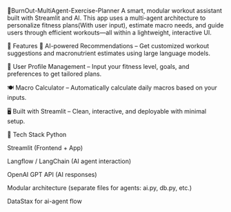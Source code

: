 💪BurnOut-MultiAgent-Exercise-Planner
A smart, modular workout assistant built with Streamlit and AI. This app uses a multi-agent architecture to personalize fitness plans(With user input), estimate macro needs, and guide users through efficient workouts—all within a lightweight, interactive UI.

🚀 Features
🧠 AI-powered Recommendations – Get customized workout suggestions and macronutrient estimates using large language models.

👥 User Profile Management – Input your fitness level, goals, and preferences to get tailored plans.

🍽️ Macro Calculator – Automatically calculate daily macros based on your inputs.

🖥️ Built with Streamlit – Clean, interactive, and deployable with minimal setup.

🧱 Tech Stack
Python

Streamlit (Frontend + App)

Langflow / LangChain (AI agent interaction)

OpenAI GPT API (AI responses)

Modular architecture (separate files for agents: ai.py, db.py, etc.)

DataStax for ai-agent flow
